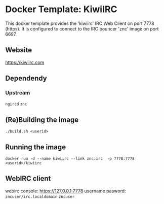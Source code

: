 # Docker Template: KiwiIRC

This docker template provides the 'kiwiirc' IRC Web Client on port 7778 (https). It is configured to connect to the IRC bouncer 'znc' image on port 6697.

## Website
https://kiwiirc.com

## Dependendy
### Upstream
`ngircd`
`znc`

## (Re)Building the image
`./build.sh <userid>`

## Running the image
`docker run -d --name kiwiirc --link znc:irc  -p 7778:7778 <userid>/kiwiirc`

## WebIRC client
webirc console: https://127.0.0.1:7778
username pasword: `zncuser/irc.localdomain` `zncuser`

